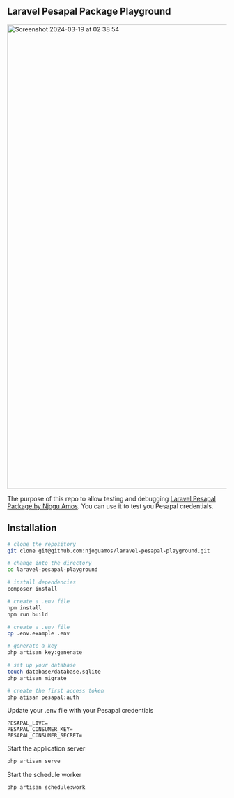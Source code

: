 ## Laravel Pesapal Package Playground

<img width="1064" alt="Screenshot 2024-03-19 at 02 38 54" src="https://github.com/njoguamos/laravel-pesapal-playground/assets/29255728/cf8503d1-da81-49af-8f70-fb722d5b11ac">


The purpose of this repo to allow testing and debugging [Laravel Pesapal Package by Njogu Amos](https://github.com/njoguamos/laravel-pesapal). You can use it to test you Pesapal credentials.

## Installation

```bash
# clone the repository
git clone git@github.com:njoguamos/laravel-pesapal-playground.git 

# change into the directory
cd laravel-pesapal-playground

# install dependencies
composer install

# create a .env file
npm install
npm run build

# create a .env file
cp .env.example .env

# generate a key
php artisan key:genenate

# set up your database
touch database/database.sqlite
php artisan migrate

# create the first access token
php atisan pesapal:auth
```

Update your .env file with your Pesapal credentials

```dotenv
PESAPAL_LIVE=
PESAPAL_CONSUMER_KEY=
PESAPAL_CONSUMER_SECRET=
```

Start the application server

```bash
php artisan serve
```

Start the schedule worker

```bash
php artisan schedule:work
```
